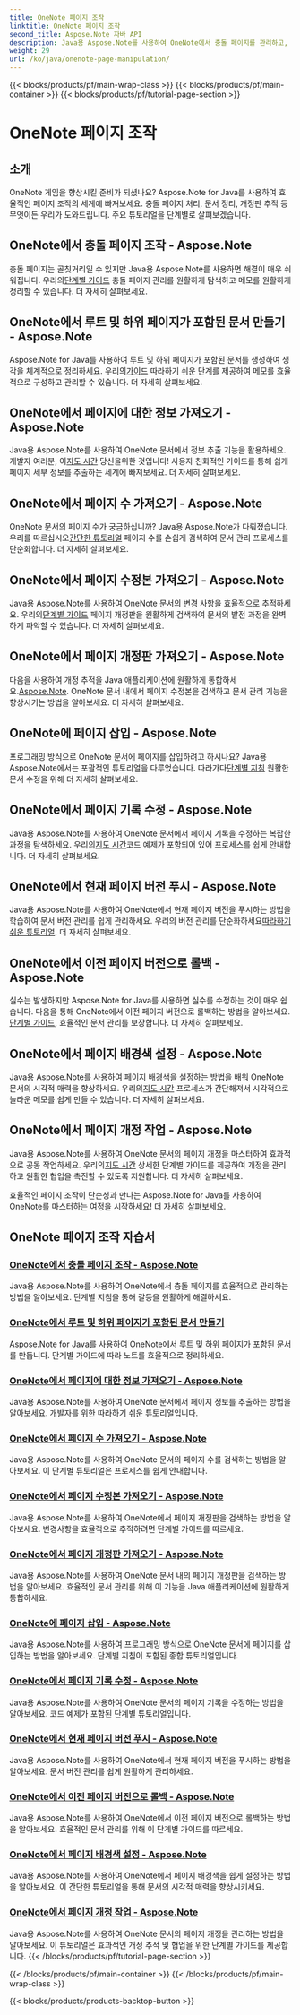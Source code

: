 ```yaml
---
title: OneNote 페이지 조작
linktitle: OneNote 페이지 조작
second_title: Aspose.Note 자바 API
description: Java용 Aspose.Note를 사용하여 OneNote에서 충돌 페이지를 관리하고, 정리된 문서를 만들고, 개정판을 추적합니다. 효율적인 문서 관리를 위한 단계별 튜토리얼입니다.
weight: 29
url: /ko/java/onenote-page-manipulation/
---
```


{{< blocks/products/pf/main-wrap-class >}}
{{< blocks/products/pf/main-container >}}
{{< blocks/products/pf/tutorial-page-section >}}

# OneNote 페이지 조작


## 소개

OneNote 게임을 향상시킬 준비가 되셨나요? Aspose.Note for Java를 사용하여 효율적인 페이지 조작의 세계에 빠져보세요. 충돌 페이지 처리, 문서 정리, 개정판 추적 등 무엇이든 우리가 도와드립니다. 주요 튜토리얼을 단계별로 살펴보겠습니다.

## OneNote에서 충돌 페이지 조작 - Aspose.Note
 충돌 페이지는 골칫거리일 수 있지만 Java용 Aspose.Note를 사용하면 해결이 매우 쉬워집니다. 우리의[단계별 가이드](./conflict-page-manipulation/) 충돌 페이지 관리를 원활하게 탐색하고 메모를 원활하게 정리할 수 있습니다. 더 자세히 살펴보세요.

## OneNote에서 루트 및 하위 페이지가 포함된 문서 만들기 - Aspose.Note
 Aspose.Note for Java를 사용하여 루트 및 하위 페이지가 포함된 문서를 생성하여 생각을 체계적으로 정리하세요. 우리의[가이드](./create-document-with-root-and-sub-pages/) 따라하기 쉬운 단계를 제공하여 메모를 효율적으로 구성하고 관리할 수 있습니다. 더 자세히 살펴보세요.

## OneNote에서 페이지에 대한 정보 가져오기 - Aspose.Note
 Java용 Aspose.Note를 사용하여 OneNote 문서에서 정보 추출 기능을 활용하세요. 개발자 여러분, 이[지도 시간](./get-information-about-pages/) 당신을위한 것입니다! 사용자 친화적인 가이드를 통해 쉽게 페이지 세부 정보를 추출하는 세계에 빠져보세요. 더 자세히 살펴보세요.

## OneNote에서 페이지 수 가져오기 - Aspose.Note
 OneNote 문서의 페이지 수가 궁금하십니까? Java용 Aspose.Note가 다뤄졌습니다. 우리를 따르십시오[간단한 튜토리얼](./get-page-count/) 페이지 수를 손쉽게 검색하여 문서 관리 프로세스를 단순화합니다. 더 자세히 살펴보세요.

## OneNote에서 페이지 수정본 가져오기 - Aspose.Note
Java용 Aspose.Note를 사용하여 OneNote 문서의 변경 사항을 효율적으로 추적하세요. 우리의[단계별 가이드](./get-page-revisions/) 페이지 개정판을 원활하게 검색하여 문서의 발전 과정을 완벽하게 파악할 수 있습니다. 더 자세히 살펴보세요.

## OneNote에서 페이지 개정판 가져오기 - Aspose.Note
 다음을 사용하여 개정 추적을 Java 애플리케이션에 원활하게 통합하세요.[Aspose.Note](https://link-to-aspose.note). OneNote 문서 내에서 페이지 수정본을 검색하고 문서 관리 기능을 향상시키는 방법을 알아보세요. 더 자세히 살펴보세요.

## OneNote에 페이지 삽입 - Aspose.Note
 프로그래밍 방식으로 OneNote 문서에 페이지를 삽입하려고 하시나요? Java용 Aspose.Note에서는 포괄적인 튜토리얼을 다루었습니다. 따라가다[단계별 지침](./insert-pages/) 원활한 문서 수정을 위해 더 자세히 살펴보세요.

## OneNote에서 페이지 기록 수정 - Aspose.Note
 Java용 Aspose.Note를 사용하여 OneNote 문서에서 페이지 기록을 수정하는 복잡한 과정을 탐색하세요. 우리의[지도 시간](./modify-page-history/)코드 예제가 포함되어 있어 프로세스를 쉽게 안내합니다. 더 자세히 살펴보세요.

## OneNote에서 현재 페이지 버전 푸시 - Aspose.Note
 Java용 Aspose.Note를 사용하여 OneNote에서 현재 페이지 버전을 푸시하는 방법을 학습하여 문서 버전 관리를 쉽게 관리하세요. 우리의 버전 관리를 단순화하세요[따라하기 쉬운 튜토리얼](./push-current-page-version/). 더 자세히 살펴보세요.

## OneNote에서 이전 페이지 버전으로 롤백 - Aspose.Note
 실수는 발생하지만 Aspose.Note for Java를 사용하면 실수를 수정하는 것이 매우 쉽습니다. 다음을 통해 OneNote에서 이전 페이지 버전으로 롤백하는 방법을 알아보세요.[단계별 가이드](./roll-back-to-previous-page-version/), 효율적인 문서 관리를 보장합니다. 더 자세히 살펴보세요.

## OneNote에서 페이지 배경색 설정 - Aspose.Note
 Java용 Aspose.Note를 사용하여 페이지 배경색을 설정하는 방법을 배워 OneNote 문서의 시각적 매력을 향상하세요. 우리의[지도 시간](./set-page-background-color/) 프로세스가 간단해져서 시각적으로 놀라운 메모를 쉽게 만들 수 있습니다. 더 자세히 살펴보세요.

## OneNote에서 페이지 개정 작업 - Aspose.Note
Java용 Aspose.Note를 사용하여 OneNote 문서의 페이지 개정을 마스터하여 효과적으로 공동 작업하세요. 우리의[지도 시간](./working-with-page-revisions/) 상세한 단계별 가이드를 제공하여 개정을 관리하고 원활한 협업을 촉진할 수 있도록 지원합니다. 더 자세히 살펴보세요.

효율적인 페이지 조작이 단순성과 만나는 Aspose.Note for Java를 사용하여 OneNote를 마스터하는 여정을 시작하세요! 더 자세히 살펴보세요.
## OneNote 페이지 조작 자습서
### [OneNote에서 충돌 페이지 조작 - Aspose.Note](./conflict-page-manipulation/)
Java용 Aspose.Note를 사용하여 OneNote에서 충돌 페이지를 효율적으로 관리하는 방법을 알아보세요. 단계별 지침을 통해 갈등을 원활하게 해결하세요.
### [OneNote에서 루트 및 하위 페이지가 포함된 문서 만들기](./create-document-with-root-and-sub-pages/)
Aspose.Note for Java를 사용하여 OneNote에서 루트 및 하위 페이지가 포함된 문서를 만듭니다. 단계별 가이드에 따라 노트를 효율적으로 정리하세요.
### [OneNote에서 페이지에 대한 정보 가져오기 - Aspose.Note](./get-information-about-pages/)
Java용 Aspose.Note를 사용하여 OneNote 문서에서 페이지 정보를 추출하는 방법을 알아보세요. 개발자를 위한 따라하기 쉬운 튜토리얼입니다.
### [OneNote에서 페이지 수 가져오기 - Aspose.Note](./get-page-count/)
Java용 Aspose.Note를 사용하여 OneNote 문서의 페이지 수를 검색하는 방법을 알아보세요. 이 단계별 튜토리얼은 프로세스를 쉽게 안내합니다.
### [OneNote에서 페이지 수정본 가져오기 - Aspose.Note](./get-page-revisions/)
Java용 Aspose.Note를 사용하여 OneNote에서 페이지 개정판을 검색하는 방법을 알아보세요. 변경사항을 효율적으로 추적하려면 단계별 가이드를 따르세요.
### [OneNote에서 페이지 개정판 가져오기 - Aspose.Note](./get-revisions-of-pages/)
Java용 Aspose.Note를 사용하여 OneNote 문서 내의 페이지 개정판을 검색하는 방법을 알아보세요. 효율적인 문서 관리를 위해 이 기능을 Java 애플리케이션에 원활하게 통합하세요.
### [OneNote에 페이지 삽입 - Aspose.Note](./insert-pages/)
Java용 Aspose.Note를 사용하여 프로그래밍 방식으로 OneNote 문서에 페이지를 삽입하는 방법을 알아보세요. 단계별 지침이 포함된 종합 튜토리얼입니다.
### [OneNote에서 페이지 기록 수정 - Aspose.Note](./modify-page-history/)
Java용 Aspose.Note를 사용하여 OneNote 문서의 페이지 기록을 수정하는 방법을 알아보세요. 코드 예제가 포함된 단계별 튜토리얼입니다.
### [OneNote에서 현재 페이지 버전 푸시 - Aspose.Note](./push-current-page-version/)
Java용 Aspose.Note를 사용하여 OneNote에서 현재 페이지 버전을 푸시하는 방법을 알아보세요. 문서 버전 관리를 쉽게 원활하게 관리하세요.
### [OneNote에서 이전 페이지 버전으로 롤백 - Aspose.Note](./roll-back-to-previous-page-version/)
Java용 Aspose.Note를 사용하여 OneNote에서 이전 페이지 버전으로 롤백하는 방법을 알아보세요. 효율적인 문서 관리를 위해 이 단계별 가이드를 따르세요.
### [OneNote에서 페이지 배경색 설정 - Aspose.Note](./set-page-background-color/)
Java용 Aspose.Note를 사용하여 OneNote에서 페이지 배경색을 쉽게 설정하는 방법을 알아보세요. 이 간단한 튜토리얼을 통해 문서의 시각적 매력을 향상시키세요.
### [OneNote에서 페이지 개정 작업 - Aspose.Note](./working-with-page-revisions/)
Java용 Aspose.Note를 사용하여 OneNote 문서의 페이지 개정을 관리하는 방법을 알아보세요. 이 튜토리얼은 효과적인 개정 추적 및 협업을 위한 단계별 가이드를 제공합니다.
{{< /blocks/products/pf/tutorial-page-section >}}

{{< /blocks/products/pf/main-container >}}
{{< /blocks/products/pf/main-wrap-class >}}

{{< blocks/products/products-backtop-button >}}
